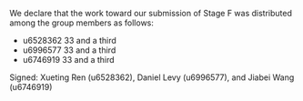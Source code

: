 We declare that the work toward our submission of Stage F was distributed among the group members as follows:

* u6528362 33 and a third
* u6996577 33 and a third
* u6746919 33 and a third

Signed: Xueting Ren (u6528362), Daniel Levy (u6996577), and Jiabei Wang (u6746919)
